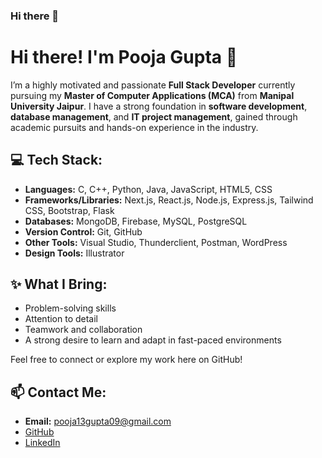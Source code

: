 ### Hi there 👋

<!--
**Gpooja13/Gpooja13** is a ✨ _special_ ✨ repository because its `README.md` (this file) appears on your GitHub profile.

Here are some ideas to get you started:

- 🔭 I’m currently working on ...
- 🌱 I’m currently learning ...
- 👯 I’m looking to collaborate on ...
- 🤔 I’m looking for help with ...
- 💬 Ask me about ...
- 📫 How to reach me: ...
- 😄 Pronouns: ...
- ⚡ Fun fact: ...
-->

# Hi there! I'm Pooja Gupta 👋

I’m a highly motivated and passionate **Full Stack Developer** currently pursuing my **Master of Computer Applications (MCA)** from **Manipal University Jaipur**. I have a strong foundation in **software development**, **database management**, and **IT project management**, gained through academic pursuits and hands-on experience in the industry.

## 💻 Tech Stack:
- **Languages:** C, C++, Python, Java, JavaScript, HTML5, CSS
- **Frameworks/Libraries:** Next.js, React.js, Node.js, Express.js, Tailwind CSS, Bootstrap, Flask
- **Databases:** MongoDB, Firebase, MySQL, PostgreSQL
- **Version Control:** Git, GitHub
- **Other Tools:** Visual Studio, Thunderclient, Postman, WordPress
- **Design Tools:** Illustrator

## ✨ What I Bring:
- Problem-solving skills
- Attention to detail
- Teamwork and collaboration
- A strong desire to learn and adapt in fast-paced environments

Feel free to connect or explore my work here on GitHub!

## 📫 Contact Me:
- **Email:** [pooja13gupta09@gmail.com](mailto:pooja13gupta09@gmail.com)
- [GitHub](#)
- [LinkedIn](#)
